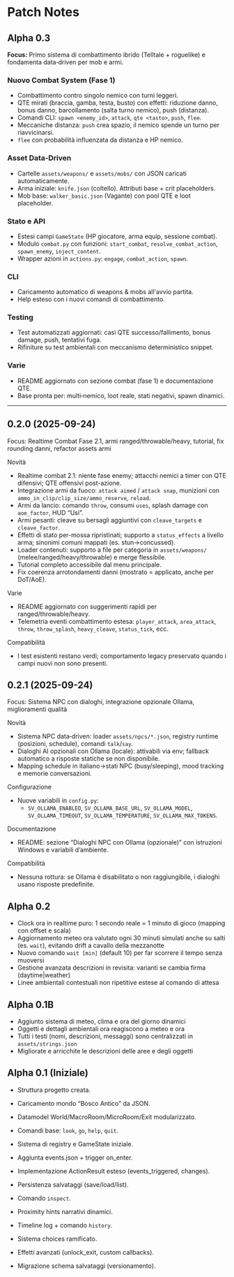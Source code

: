 
# Patch Notes

## Alpha 0.3
**Focus:** Primo sistema di combattimento ibrido (Telltale + roguelike) e fondamenta data‑driven per mob e armi.

### Nuovo Combat System (Fase 1)
- Combattimento contro singolo nemico con turni leggeri.
- QTE mirati (braccia, gamba, testa, busto) con effetti: riduzione danno, bonus danno, barcollamento (salta turno nemico), push (distanza).
- Comandi CLI: `spawn <enemy_id>`, `attack`, `qte <tasto>`, `push`, `flee`.
- Meccaniche distanza: `push` crea spazio, il nemico spende un turno per riavvicinarsi.
- `flee` con probabilità influenzata da distanza e HP nemico.

### Asset Data‑Driven
- Cartelle `assets/weapons/` e `assets/mobs/` con JSON caricati automaticamente.
- Arma iniziale: `knife.json` (coltello). Attributi base + crit placeholders.
- Mob base: `walker_basic.json` (Vagante) con pool QTE e loot placeholder.

### Stato e API
- Estesi campi `GameState` (HP giocatore, arma equip, sessione combat).
- Modulo `combat.py` con funzioni: `start_combat`, `resolve_combat_action`, `spawn_enemy`, `inject_content`.
- Wrapper azioni in `actions.py`: `engage`, `combat_action`, `spawn`.

### CLI
- Caricamento automatico di weapons & mobs all'avvio partita.
- Help esteso con i nuovi comandi di combattimento.

### Testing
- Test automatizzati aggiornati: casi QTE successo/fallimento, bonus damage, push, tentativi fuga.
- Rifiniture su test ambientali con meccanismo deterministico snippet.

### Varie
- README aggiornato con sezione combat (fase 1) e documentazione QTE.
- Base pronta per: multi‑nemico, loot reale, stati negativi, spawn dinamici.

---

## 0.2.0 (2025-09-24)
Focus: Realtime Combat Fase 2.1, armi ranged/throwable/heavy, tutorial, fix rounding danni, refactor assets armi

Novità
- Realtime combat 2.1: niente fase enemy; attacchi nemici a timer con QTE difensivi; QTE offensivi post-azione.
- Integrazione armi da fuoco: `attack aimed` / `attack snap`, munizioni con `ammo_in_clip/clip_size/ammo_reserve`, `reload`.
- Armi da lancio: comando `throw`, consumi `uses`, splash damage con `aoe_factor`, HUD “Usi”.
- Armi pesanti: cleave su bersagli aggiuntivi con `cleave_targets` e `cleave_factor`.
- Effetti di stato per-mossa ripristinati; supporto a `status_effects` a livello arma; sinonimi comuni mappati (es. stun→concussed).
- Loader contenuti: supporto a file per categoria in `assets/weapons/` (melee/ranged/heavy/throwable) e merge flessibile.
- Tutorial completo accessibile dal menu principale.
- Fix coerenza arrotondamenti danni (mostrato = applicato, anche per DoT/AoE).

Varie
- README aggiornato con suggerimenti rapidi per ranged/throwable/heavy.
- Telemetria eventi combattimento estesa: `player_attack`, `area_attack`, `throw`, `throw_splash`, `heavy_cleave`, `status_tick`, ecc.

Compatibilità
- I test esistenti restano verdi; comportamento legacy preservato quando i campi nuovi non sono presenti.

## 0.2.1 (2025-09-24)
Focus: Sistema NPC con dialoghi, integrazione opzionale Ollama, miglioramenti qualità

Novità
- Sistema NPC data‑driven: loader `assets/npcs/*.json`, registry runtime (posizioni, schedule), comandi `talk`/`say`.
- Dialoghi AI opzionali con Ollama (locale): attivabili via env; fallback automatico a risposte statiche se non disponibile.
- Mapping schedule in italiano→stati NPC (busy/sleeping), mood tracking e memorie conversazioni.

Configurazione
- Nuove variabili in `config.py`:
	- `SV_OLLAMA_ENABLED`, `SV_OLLAMA_BASE_URL`, `SV_OLLAMA_MODEL`, `SV_OLLAMA_TIMEOUT`, `SV_OLLAMA_TEMPERATURE`, `SV_OLLAMA_MAX_TOKENS`.

Documentazione
- README: sezione “Dialoghi NPC con Ollama (opzionale)” con istruzioni Windows e variabili d’ambiente.

Compatibilità
- Nessuna rottura: se Ollama è disabilitato o non raggiungibile, i dialoghi usano risposte predefinite.

## Alpha 0.2
- Clock ora in realtime puro: 1 secondo reale = 1 minuto di gioco (mapping con offset e scala)
- Aggiornamento meteo ora valutato ogni 30 minuti simulati anche su salti (es. `wait`), evitando drift a cavallo della mezzanotte
- Nuovo comando `wait [min]` (default 10) per far scorrere il tempo senza muoversi
- Gestione avanzata descrizioni in revisita: varianti se cambia firma (daytime|weather)
- Linee ambientali contestuali non ripetitive estese al comando di attesa

## Alpha 0.1B
- Aggiunto sistema di meteo, clima e ora del giorno dinamici
- Oggetti e dettagli ambientali ora reagiscono a meteo e ora
- Tutti i testi (nomi, descrizioni, messaggi) sono centralizzati in `assets/strings.json`
- Migliorate e arricchite le descrizioni delle aree e degli oggetti

## Alpha 0.1 (Iniziale)
- Struttura progetto creata.
- Caricamento mondo “Bosco Antico” da JSON.
- Datamodel World/MacroRoom/MicroRoom/Exit modularizzato.
- Comandi base: `look`, `go`, `help`, `quit`.
- Sistema di registry e GameState iniziale.

- Aggiunta events.json + trigger on_enter.
- Implementazione ActionResult esteso (events_triggered, changes).
- Persistenza salvataggi (save/load/list).

- Comando `inspect`.
- Proximity hints narrativi dinamici.
- Timeline log + comando `history`.

- Sistema choices ramificato.
- Effetti avanzati (unlock_exit, custom callbacks).
- Migrazione schema salvataggi (versionamento).
